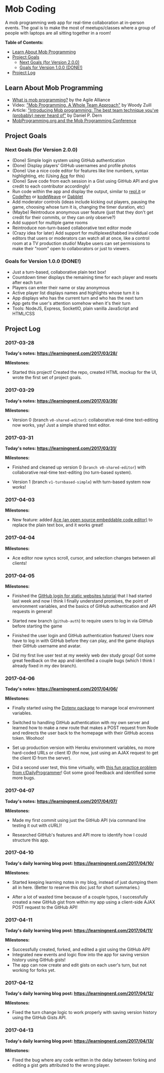 # Mob Coding

A mob programming web app for real-time collaboration at in-person events. The goal is to make the most of meetups/classes where a group of people with laptops are all sitting together in a room!

**Table of Contents:**
  - [Learn About Mob Programming](#learn-about-mob-programming)
  - [Project Goals](#project-goals)
    - [Next Goals (for Version 2.0.0)](#next-goals-for-version-200)
    - [Goals for Version 1.0.0 (DONE!)](#goals-for-version-100-done)
  - [Project Log](#project-log)

## Learn About Mob Programming

- [What is mob programming?](https://www.agilealliance.org/glossary/mob-programming/) by the Agile Alliance
- Video: ["Mob Programming, A Whole Team Approach"](https://www.youtube.com/watch?v=8cy64qkgTyI) by Woody Zuill
- Article: ["Introducing Mob programming: The best team technique you've (probably) never heard of"](http://www.infoworld.com/article/2941233/application-development/introducing-mob-programming-the-best-team-technique-youve-probably-never-heard-of.html) by Daniel P. Dern
- [MobProgramming.org and the Mob Programming Conference](http://mobprogramming.org/)

## Project Goals

### Next Goals (for Version 2.0.0)

- (Done) Simple login system using GitHub authentication
- (Done) Display players' GitHub usernames and profile photos
- (Done) Use a nice code editor for features like line numbers, syntax highlighting, etc (Using [Ace](https://ace.c9.io) for this)
- (Done) Save code from each session in a Gist using GitHub API and give credit to each contributor accordingly!
- Run code within the app and display the output, similar to [repl.it](https://repl.it/) or [CodePen](http://codepen.io/) or [kodeWeave](https://github.com/mikethedj4/kodeWeave) or [Dabblet](https://github.com/LeaVerou/dabblet)
- Add moderator controls (ideas include kicking out players, pausing the game, choosing whose turn it is, changing the timer duration, etc)
- (Maybe) Reintroduce anonymous user feature (just that they don't get credit for their commits, or they can only observe?)
- Add support for multiple game rooms
- Reintroduce non-turn-based collaborative text editor mode
- (Crazy idea for later) Add support for multiplexed/tabbed invididual code editors that users or moderators can watch all at once, like a control room at a TV production studio! Maybe users can set permissions to make their "room" open to collaborators or just to viewers.

### Goals for Version 1.0.0 (DONE!)

- Just a turn-based, collaborative plain text box!
- Countdown timer displays the remaining time for each player and resets after each turn
- Players can enter their name or stay anonymous
- Active player list displays names and highlights whose turn it is
- App displays who has the current turn and who has the next turn
- App gets the user's attention somehow when it's their turn
- Tools: NodeJS, Express, SocketIO, plain vanilla JavaScript and HTML/CSS

## Project Log

### 2017-03-28

**Today's notes: https://learningnerd.com/2017/03/28/**

**Milestones:**

- Started this project! Created the repo, created HTML mockup for the UI, wrote the first set of project goals.

### 2017-03-29

**Today's notes: https://learningnerd.com/2017/03/39/**

**Milestones:**

- Version 0 (branch `v0-shared-editor`): collaborative real-time text-editing now works, yay! Just a simple shared text editor.

### 2017-03-31

**Today's notes: https://learningnerd.com/2017/03/31/**

**Milestones:**

- Finished and cleaned up version 0 (`branch v0-shared-editor`) with collaborative real-time text-editing (no turn-based system).

- Version 1 (branch `v1-turnbased-simple`) with turn-based system now works!

### 2017-04-03

**Milestones:**

- New feature: added [Ace (an open source embeddable code editor)](https://ace.c9.io) to replace the plain text box, and it works great!

### 2017-04-04

**Milestones:**

- Ace editor now syncs scroll, cursor, and selection changes between all clients!

### 2017-04-05

**Milestones:**

- Finished the [GitHub login for static websites tutorial](https://github.com/hoodiehq/camp/issues/106) that I had started last week and now I think I finally understand promises, the point of environment variables, and the basics of GitHub authentication and API requests in general!

- Started new branch (`github-auth`) to require users to log in via GitHub before starting the game

- Finished the user login and GitHub authentication features! Users now have to log in with GitHub before they can play, and the game displays their GitHub username and avatar.

- Did my first live user test at my weekly web dev study group! Got some great feedback on the app and identified a couple bugs (which I think I already fixed in my dev branch).

### 2017-04-06

**Today's notes: https://learningnerd.com/2017/04/06/**

**Milestones:**

- Finally started using the [Dotenv package](https://www.npmjs.com/package/dotenv) to manage local environment variables.

- Switched to handling GitHub authentication with my own server and learned how to make a new route that makes a POST request from Node and redirects the user back to the homepage with their GitHub access token. Woohoo!

- Set up production version with Heroku environment variables, no more hard-coded URLs or client ID (for now, just using an AJAX request to get the client ID from the server).

- Did a second user test, this time virtually, with [this fun practice problem from r/DailyProgrammer](https://www.reddit.com/r/dailyprogrammer/comments/5e4mde/20161121_challenge_293_easy_defusing_the_bomb/)! Got some good feedback and identified some more bugs.

### 2017-04-07

**Today's notes: https://learningnerd.com/2017/04/07/**

**Milestones:**

- Made my first commit using just the GitHub API (via command line testing it out with cURL)!

- Researched GitHub's features and API more to identify how I could structure this app.

### 2017-04-10

**Today's daily learning blog post: https://learningnerd.com/2017/04/10/**

**Milestones:**

- Started keeping learning notes in my blog, instead of just dumping them all in here. (Better to reserve this doc just for short summaries.)

- After a lot of wasted time because of a couple typos, I successfully created a new GitHub gist from within my app using a client-side AJAX POST request to the GitHub API!

### 2017-04-11

**Today's daily learning blog post: https://learningnerd.com/2017/04/11/**

**Milestones:**

- Successfully created, forked, and edited a gist using the GitHub API!
- Integrated new events and logic flow into the app for saving version history using GitHub gists!
- The app can now create and edit gists on each user's turn, but not working for forks yet.

### 2017-04-12

**Today's daily learning blog post: https://learningnerd.com/2017/04/12/**

**Milestones:**

- Fixed the turn change logic to work properly with saving version history using the GitHub Gists API.

### 2017-04-13

**Today's daily learning blog post: https://learningnerd.com/2017/04/13/**

**Milestones:**

- Fixed the bug where any code written in the delay between forking and editing a gist gets attributed to the wrong player.
